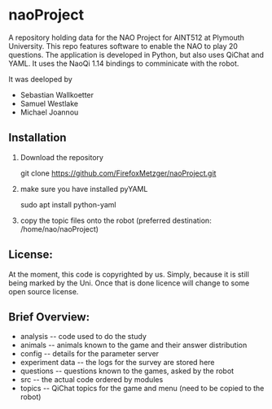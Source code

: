 # naoProject
A repository holding data for the NAO Project for AINT512 at Plymouth University. 
This repo features software to enable the NAO to play 20 questions.
The application is developed in Python, but also uses QiChat and YAML.
It uses the NaoQi 1.14 bindings to comminicate with the robot.

It was deeloped by

* Sebastian Wallkoetter
* Samuel Westlake
* Michael Joannou

## Installation
1) Download the repository

    git clone https://github.com/FirefoxMetzger/naoProject.git

2) make sure you have installed pyYAML

    sudo apt install python-yaml
    
3) copy the topic files onto the robot (preferred destination: /home/nao/naoProject)

## License:
At the moment, this code is copyrighted by us. Simply, because it is still being marked by the Uni. Once that is done licence will change to some open source license.

## Brief Overview:

- analysis -- code used to do the study
- animals -- animals known to the game and their answer distribution
- config -- details for the parameter server
- experiment data -- the logs for the survey are stored here
- questions -- questions known to the games, asked by the robot
- src -- the actual code ordered by modules
- topics -- QiChat topics for the game and menu (need to be copied to the robot)
